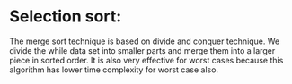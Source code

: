 # Selection sort:

The merge sort technique is based on divide and conquer technique. We divide the while data set into smaller parts and merge them into a larger piece in sorted order. It is also very effective for worst cases because this algorithm has lower time complexity for worst case also.

